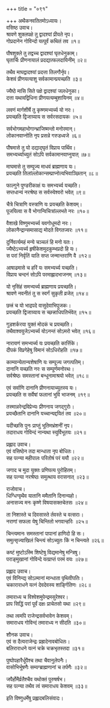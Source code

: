 +++
title = "०९१"

+++
अथैकनवतितमोऽध्यायः।  
वसिष्ठ उवाच।  
श्रावणे शुक्लपक्षे तु द्वादश्यां प्रीयते नृप।  
गोप्रदानेन गोविन्दो यत्पूर्वं कथितं तव ॥१॥

पौषशुक्ले तु तद्वच्च द्वादश्यां घृतधेनुकाम्।  
घृतार्चिः प्रीणनायालं प्रदद्यात्फलदायिनीम् ॥२॥

तथैव माघद्वादश्यां प्रदत्ता तिलगौर्नृप।  
केशवं प्रीणयत्याशु सर्वकामान्प्रयच्छति ॥३॥

ज्यैष्ठे मासि सिते पक्षे द्वादश्यां जलधेनुका।  
दत्ता यथावद्विधिना प्रीणयत्यम्बुशायिनम् ॥४॥

लवणं मार्गशीर्षे तु कृष्णमभ्यर्च्य यो नरः।  
प्रयच्छति द्विजाग्र्याय स सर्वरसदायकः ॥५॥

सर्वभोगमहाभोगान्भ्राजिष्मन्तो मनोरमान्।  
लोकानवाप्नोति नृप प्रसन्ने गरुडध्वजे ॥६॥

पौषमासे तु यो दद्याद्घृतं विप्राय पार्थिव।  
समभ्यर्च्याच्युतं सोऽपि सर्वकामानवाप्नुयात् ॥७॥

माघमासे तु सम्पूज्य माधवं ब्राह्मणाय यः।  
प्रयच्छति तिलांल्लोकान्सम्प्राप्नोत्यभिवाञ्छितान् ॥८॥

फाल्गुने पुण्डरीकाक्षं यः समभ्यर्च्य यच्छति।  
सप्तधान्यं नरश्रेष्ठ स सर्वस्येश्वरो भवेत् ॥९॥

चैत्रे चित्राणि वस्त्राणि यः प्रयच्छति केशवम्।  
पूजयित्वा स वै भोगान्विचित्रांल्लभते नरः ॥१०॥

वैशाखे विष्णुमभ्यर्च्य यवगोधूमदो नरः।  
लोकानैन्द्रान्समासाद्य मोदते विगतज्वरः ॥११॥

दुर्निवर्त्यमहं मन्ये चञ्चलं हि मनो यतः।  
ज्यैष्ठेऽभ्यर्च्य हृषीकेशमुदकुम्भप्रदो हि यः।  
स परां निर्वृतिं याति सप्त जन्मान्तराणि वै ॥१२॥

आषाढमासे च हरिं यः समभ्यर्च्य यच्छति।  
विप्राय चन्दनं सोऽपि परमाह्लादभाजनम् ॥१३॥

यो नृसिंहं समभ्यर्च्य ब्राह्मणाय प्रयच्छति।  
श्रावणे नवनीतं तु स स्वर्गं सुकृती व्रजेत् ॥१४॥

छत्त्रं च यो भाद्रपदे वासुदेवाभिपूजकः।  
प्रयच्छति द्विजाग्र्याय स च्छत्त्राधिपतिर्भवेत् ॥१५॥

गुडशर्करया युक्तं मोदकं च प्रयच्छति।  
तथैवाश्वयुजेऽभ्यर्च्य योऽनन्तं सोऽमरो भवेत् ॥१६॥

नारायणं समभ्यर्च्य यः प्रयच्छति कार्त्तिके।  
दीपकं विप्रगेहेषु विमानं सोऽधिरोहति ॥१७॥

काम्यान्येतान्यशेषाणि यः सम्पूज्य जगत्पतिम्।  
दानानि यच्छति नरः स सम्पूर्णमनोरथः।  
सर्वश्रेष्ठः समस्तानां बन्धूनामाश्रयो भवेत् ॥१८॥

एवं सर्वाणि दानानि प्रीणनायाच्युतस्य यः।  
प्रयच्छति स सर्वेषां फलानां भुवि भाजनम् ॥१९॥

तस्मान्नरेन्द्रविप्रेभ्यः प्रीणनाय जगद्गुरोः।  
प्रयच्छैतानि दानानि यच्चान्यद्दयितं तव ॥२०॥

यदीच्छसि पुनः प्राप्तुं भूतिमभ्रंशनीं नृप।  
तदाराधय गोविन्दं नान्यथा स्युर्विभूतयः ॥२१॥

प्रह्लाद उवाच।  
एवं वसिष्ठेन तदा मान्धाता नृप बोधितः।  
सह पत्न्या महीपालः परितोषं परं ययौ ॥२२॥

जगाद च मुदा युक्तः प्रणिपत्य पुरोहितम्।  
सह पत्न्या नरश्रेष्ठः समुत्थाय वरासनात् ॥२३॥

राजोवाच।  
धिग्धिग्वृथैव यातानि ममैतानि दिनान्यहो।  
अनासज्य मनः कृष्णे विषयासक्तचेतसः ॥२४॥

ता निशास्ते च दिवसास्ते र्तवस्ते च वत्सराः।  
नराणां सफला येषु चिन्तितो भगवान्हरिः ॥२५॥

चिन्त्यमानः समस्तानां पापानां हाणिदो हि सः।  
समुत्सृज्याखिलं चिन्त्यं सोऽच्युतः किं न चिन्त्यते ॥२६॥

कष्टं मुष्टोऽस्मि शिष्टेषु विद्यमानेषु मन्त्रिषु।  
पराङ्मुखानां गोविन्दे यत्प्राप्तं परमं वयः ॥२७॥

प्रह्लाद उवाच।  
एवं विनिन्द्य सोऽत्मानां मान्धाता पृथिवीपतिः।  
चकाराराधने यत्नं देवदेवस्य शार्ङ्गितिणः ॥२८॥

तमाराध्य च विश्वेशमुपेन्द्रमसुरेश्वर।  
प्राप सिद्धिं परां पूर्वं दक्षः प्राचेतसो यथा ॥२९॥

तथा त्वमपि राजेन्द्रसर्वभावेन केशवम्।  
समाराधय गोविन्दं तमाराध्य न सीदति ॥३०॥

शौनक उवाच।  
एवं स दैत्यराजेन्द्रः प्रह्रादेनावबोधितः।  
बलिराराधने यत्नं चक्रे चक्रभृतस्तदा ॥३१॥

पुष्पोपहारैर्धूपैश्च तथा चैवानुलेपनैः।  
वासोभिर्भूषणैः सम्यग्ब्राह्मणानां च तर्पणैः ॥३२॥

जपैर्होमैर्व्रतैश्चैव यथोक्तं पुरुषर्षभ।  
सह पत्न्या तथैव त्वं समाराधय केशवम् ॥३३॥

इति विष्णुधर्मेषु प्रह्लादबलिसंवादः।  
